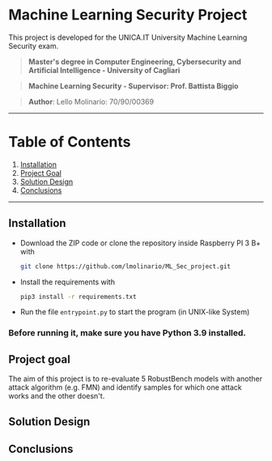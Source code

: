 # Machine Learning Security Project
This project is developed for the UNICA.IT University Machine Learning Security exam. 

> **Master's degree in Computer Engineering, Cybersecurity and Artificial Intelligence - University of Cagliari**

> **Machine Learning Security - Supervisor: Prof. Battista Biggio**

> **Author**: Lello Molinario: 70/90/00369


***
# Table of Contents
1. [Installation](#installation)
2. [Project Goal](#project-goal)
4. [Solution Design](#solution-design)
5. [Conclusions](#conclusions)


***
## Installation

- Download the ZIP code or clone the repository inside Raspberry PI 3 B+ with
  ```bash
  git clone https://github.com/lmolinario/ML_Sec_project.git
  ```
- Install the requirements with

  ```bash
  pip3 install -r requirements.txt
  ```

- Run the file `entrypoint.py` to start the program (in UNIX-like System)

### Before running it, make sure you have Python 3.9 installed.

## Project goal
The aim of this project is to re-evaluate 5 RobustBench models with another attack algorithm (e.g. FMN) and identify samples for which one attack works and the other doesn't. 


## Solution Design



## Conclusions


